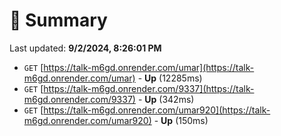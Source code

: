# 📖 Summary
Last updated: **9/2/2024, 8:26:01 PM**

- `GET` [https://talk-m6gd.onrender.com/umar](https://talk-m6gd.onrender.com/umar) - **Up** (12285ms)
- `GET` [https://talk-m6gd.onrender.com/9337](https://talk-m6gd.onrender.com/9337) - **Up** (342ms)
- `GET` [https://talk-m6gd.onrender.com/umar920](https://talk-m6gd.onrender.com/umar920) - **Up** (150ms)
